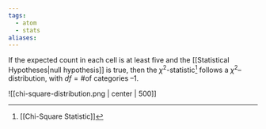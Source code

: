 ```yaml
---
tags:
  - atom
  - stats
aliases:
---
```

If the expected count in each cell is at least five and the [[Statistical Hypotheses|null hypothesis]] is true, then the $\chi^2$-statistic[^1] follows a $\chi^2$–distribution, with $df = \text{\# of categories } – 1$.

![[chi-square-distribution.png | center | 500]]

[^1]: [[Chi-Square Statistic]]
